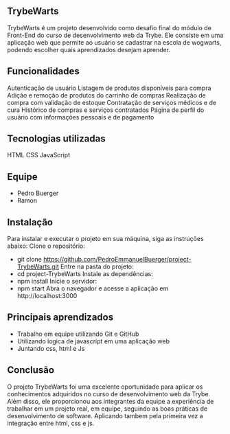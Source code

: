 ## TrybeWarts
TrybeWarts é um projeto desenvolvido como desafio final do módulo de Front-End do curso de desenvolvimento web da Trybe. Ele consiste em uma aplicação web que permite ao usuário se cadastrar na escola de wogwarts, podendo escolher quais aprendizados desejam aprender.

## Funcionalidades
Autenticação de usuário
Listagem de produtos disponíveis para compra
Adição e remoção de produtos do carrinho de compras
Realização de compra com validação de estoque
Contratação de serviços médicos e de cura
Histórico de compras e serviços contratados
Página de perfil do usuário com informações pessoais e de pagamento

## Tecnologias utilizadas
HTML 
CSS
JavaScript

## Equipe
- Pedro Buerger
- Ramon

## Instalação
Para instalar e executar o projeto em sua máquina, siga as instruções abaixo:
Clone o repositório:
- git clone https://github.com/PedroEmmanuelBuerger/project-TrybeWarts.git
Entre na pasta do projeto:
- cd project-TrybeWarts
Instale as dependências:
- npm install
Inicie o servidor:
- npm start
Abra o navegador e acesse a aplicação em http://localhost:3000

## Principais aprendizados
- Trabalho em equipe utilizando Git e GitHub
- Utilizando logica de javascript em uma aplicação web
- Juntando css, html e Js

## Conclusão
O projeto TrybeWarts foi uma excelente oportunidade para aplicar os conhecimentos adquiridos no curso de desenvolvimento web da Trybe. Além disso, ele proporcionou aos integrantes da equipe a experiência de trabalhar em um projeto real, em equipe, seguindo as boas práticas de desenvolvimento de software. Aplicando tambem pela primeira vez a integração entre html, css e js.

